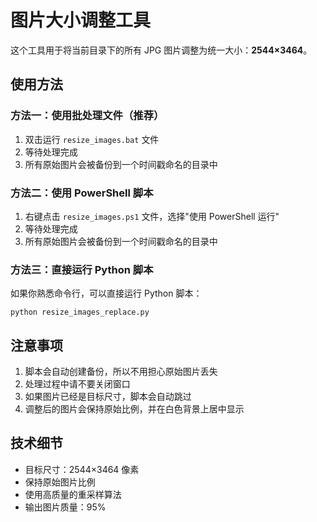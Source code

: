 # 图片大小调整工具

这个工具用于将当前目录下的所有 JPG 图片调整为统一大小：**2544×3464**。

## 使用方法

### 方法一：使用批处理文件（推荐）

1. 双击运行 `resize_images.bat` 文件
2. 等待处理完成
3. 所有原始图片会被备份到一个时间戳命名的目录中

### 方法二：使用 PowerShell 脚本

1. 右键点击 `resize_images.ps1` 文件，选择"使用 PowerShell 运行"
2. 等待处理完成
3. 所有原始图片会被备份到一个时间戳命名的目录中

### 方法三：直接运行 Python 脚本

如果你熟悉命令行，可以直接运行 Python 脚本：

```
python resize_images_replace.py
```

## 注意事项

1. 脚本会自动创建备份，所以不用担心原始图片丢失
2. 处理过程中请不要关闭窗口
3. 如果图片已经是目标尺寸，脚本会自动跳过
4. 调整后的图片会保持原始比例，并在白色背景上居中显示

## 技术细节

- 目标尺寸：2544×3464 像素
- 保持原始图片比例
- 使用高质量的重采样算法
- 输出图片质量：95% 
